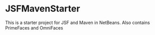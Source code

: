 # JSFMavenStarter
This is a starter project for JSF and Maven in NetBeans.
Also contains PrimeFaces and OmniFaces

